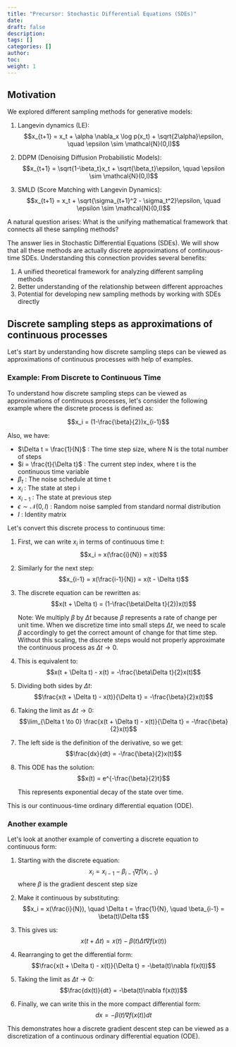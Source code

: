 ```yaml
---
title: "Precursor: Stochastic Differential Equations (SDEs)"
date:
draft: false
description:
tags: []
categories: []
author:
toc:
weight: 1
---
```


## Motivation
We explored different sampling methods for generative models:

1. Langevin dynamics (LE):
   $$x_{t+1} = x_t + \alpha \nabla_x \log p(x_t) + \sqrt{2\alpha}\epsilon, \quad \epsilon \sim \mathcal{N}(0,I)$$

2. DDPM (Denoising Diffusion Probabilistic Models):
   $$x_{t+1} = \sqrt{1-\beta_t}x_t + \sqrt{\beta_t}\epsilon, \quad \epsilon \sim \mathcal{N}(0,I)$$

3. SMLD (Score Matching with Langevin Dynamics):
   $$x_{t+1} = x_t + \sqrt{\sigma_{t+1}^2 - \sigma_t^2}\epsilon, \quad \epsilon \sim \mathcal{N}(0,I)$$

A natural question arises: What is the unifying mathematical framework that connects all these sampling methods?

The answer lies in Stochastic Differential Equations (SDEs). We will show that all these methods are actually discrete approximations of continuous-time SDEs. Understanding this connection provides several benefits:

1. A unified theoretical framework for analyzing different sampling methods
2. Better understanding of the relationship between different approaches
3. Potential for developing new sampling methods by working with SDEs directly

## Discrete sampling steps as approximations of continuous processes

Let's start by understanding how discrete sampling steps can be viewed as approximations of continuous processes with help of examples.

### Example: From Discrete to Continuous Time

To understand how discrete sampling steps can be viewed as approximations of continuous processes, let's consider the following example where the discrete process is defined as:

$$x_i = (1-\frac{\beta}{2})x_{i-1}$$

Also, we have:
- $\Delta t = \frac{1}{N}$ : The time step size, where N is the total number of steps
- $i = \frac{t}{\Delta t}$ : The current step index, where t is the continuous time variable
- $\beta_t$ : The noise schedule at time t
- $x_i$ : The state at step i
- $x_{i-1}$ : The state at previous step
- $\epsilon \sim \mathcal{N}(0,I)$ : Random noise sampled from standard normal distribution
- $I$ : Identity matrix
  
Let's convert this discrete process to continuous time:
1. First, we can write $x_i$ in terms of continuous time $t$:
   $$x_i = x(\frac{i}{N}) = x(t)$$

2. Similarly for the next step:
   $$x_{i-1} = x(\frac{i-1}{N}) = x(t - \Delta t)$$

3. The discrete equation can be rewritten as:
   $$x(t + \Delta t) = (1-\frac{\beta\Delta t}{2})x(t)$$
   
   Note: We multiply $\beta$ by $\Delta t$ because $\beta$ represents a rate of change per unit time. 
   When we discretize time into small steps $\Delta t$, we need to scale $\beta$ accordingly to get 
   the correct amount of change for that time step. Without this scaling, the discrete steps would 
   not properly approximate the continuous process as $\Delta t \to 0$.

4. This is equivalent to:
   $$x(t + \Delta t) - x(t) = -\frac{\beta\Delta t}{2}x(t)$$

5. Dividing both sides by $\Delta t$:
   $$\frac{x(t + \Delta t) - x(t)}{\Delta t} = -\frac{\beta}{2}x(t)$$

6. Taking the limit as $\Delta t \to 0$:
   $$\lim_{\Delta t \to 0} \frac{x(t + \Delta t) - x(t)}{\Delta t} = -\frac{\beta}{2}x(t)$$

7. The left side is the definition of the derivative, so we get:
   $$\frac{dx}{dt} = -\frac{\beta}{2}x(t)$$

8. This ODE has the solution:
   $$x(t) = e^{-\frac{\beta}{2}t}$$

   This represents exponential decay of the state over time.

This is our continuous-time ordinary differential equation (ODE).

### Another example
Let's look at another example of converting a discrete equation to continuous form:

1. Starting with the discrete equation:
   $$x_i = x_{i-1} - \beta_{i-1}\nabla f(x_{i-1})$$
   where $\beta$ is the gradient descent step size

2. Make it continuous by substituting:
   $$x_i = x(\frac{i}{N}), \quad \Delta t = \frac{1}{N}, \quad \beta_{i-1} = \beta(t)\Delta t$$

3. This gives us:
   $$x(t + \Delta t) = x(t) - \beta(t)\Delta t\nabla f(x(t))$$

4. Rearranging to get the differential form:
   $$\frac{x(t + \Delta t) - x(t)}{\Delta t} = -\beta(t)\nabla f(x(t))$$

5. Taking the limit as $\Delta t \to 0$:
   $$\frac{dx(t)}{dt} = -\beta(t)\nabla f(x(t))$$

6. Finally, we can write this in the more compact differential form:
   $$dx = -\beta(t)\nabla f(x(t))dt$$

This demonstrates how a discrete gradient descent step can be viewed as a discretization of a continuous ordinary differential equation (ODE).